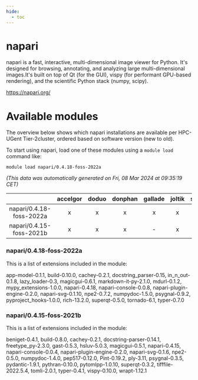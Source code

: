 ```yaml
---
hide:
  - toc
---
```


napari
======


napari is a fast, interactive, multi-dimensional image viewer for Python. It's  designed for browsing, annotating, and analyzing large multi-dimensional images.It's built on top of Qt (for the GUI), vispy (for performant GPU-based          rendering), and the scientific Python stack (numpy, scipy).

https://napari.org/
# Available modules


The overview below shows which napari installations are available per HPC-UGent Tier-2cluster, ordered based on software version (new to old).

To start using napari, load one of these modules using a `module load` command like:

```shell
module load napari/0.4.18-foss-2022a
```

*(This data was automatically generated on Fri, 08 Mar 2024 at 09:35:19 CET)*  

| |accelgor|doduo|donphan|gallade|joltik|skitty|
| :---: | :---: | :---: | :---: | :---: | :---: | :---: |
|napari/0.4.18-foss-2022a|x|x|x|x|x|x|
|napari/0.4.15-foss-2021b|x|x|x|-|x|x|


### napari/0.4.18-foss-2022a

This is a list of extensions included in the module:

app-model-0.1.1, build-0.10.0, cachey-0.2.1, docstring_parser-0.15, in_n_out-0.1.8, lazy_loader-0.3, magicgui-0.6.1, markdown-it-py-2.1.0, mdurl-0.1.2, mypy_extensions-1.0.0, napari-0.4.18, napari-console-0.0.8, napari-plugin-engine-0.2.0, napari-svg-0.1.10, npe2-0.7.2, numpydoc-1.5.0, psygnal-0.9.2, pyproject_hooks-1.0.0, rich-13.2.0, superqt-0.5.0, tornado-6.1, typer-0.7.0

### napari/0.4.15-foss-2021b

This is a list of extensions included in the module:

beniget-0.4.1, build-0.8.0, cachey-0.2.1, docstring-parser-0.14.1, freetype_py-2.3.0, gast-0.5.3, hsluv-5.0.3, magicgui-0.5.1, napari-0.4.15, napari-console-0.0.4, napari-plugin-engine-0.2.0, napari-svg-0.1.6, npe2-0.5.0, numpydoc-1.4.0, pep517-0.12.0, Pint-0.19.2, ply-3.11, psygnal-0.3.5, pydantic-1.9.1, pythran-0.10.0, pytomlpp-1.0.10, superqt-0.3.2, tifffile-2022.5.4, tomli-2.0.1, typer-0.4.1, vispy-0.10.0, wrapt-1.12.1